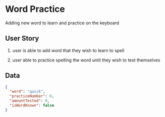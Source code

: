 # Word Practice

Adding new word to learn and practice on the keyboard

## User Story

1. user is able to add word that they wish to learn to spell

2. user able to practice spelling the word until they wish to test themselves

## Data

```json
{
  "word": "quick",
  "practiceNumber": 0,
  "amountTested": 0,
  "isWordKnown": false
}
```
